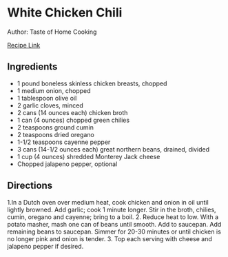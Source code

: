 # White Chicken Chili 

Author: Taste of Home Cooking

[Recipe Link](http://www.tasteofhome.com/recipes/white-chicken-chili)

## Ingredients 
- 1 pound boneless skinless chicken breasts, chopped
- 1 medium onion, chopped
- 1 tablespoon olive oil
- 2 garlic cloves, minced
- 2 cans (14 ounces each) chicken broth
- 1 can (4 ounces) chopped green chilies
- 2 teaspoons ground cumin
- 2 teaspoons dried oregano
- 1-1/2 teaspoons cayenne pepper
- 3 cans (14-1/2 ounces each) great northern beans, drained, divided
- 1 cup (4 ounces) shredded Monterey Jack cheese
- Chopped jalapeno pepper, optional

## Directions
1.In a Dutch oven over medium heat, cook chicken and onion in oil until lightly browned. Add garlic; cook 1 minute longer. Stir in the broth, chilies, cumin, oregano and cayenne; bring to a boil.
2. Reduce heat to low. With a potato masher, mash one can of beans until smooth. Add to saucepan. Add remaining beans to saucepan. Simmer for 20-30 minutes or until chicken is no longer pink and onion is tender.
3. Top each serving with cheese and jalapeno pepper if desired.